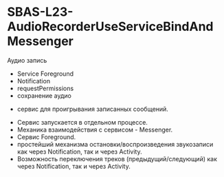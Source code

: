 # SBAS-L23-AudioRecorderUseServiceBindAndMessenger
Аудио запись 
- Service Foreground
- Notification
- requestPermissions
- сохранение аудио
 
+ сервис для проигрывания записанных сообщений. 
 - Сервис запускается в отдельном процессе. 
 - Механика взаимодействия с сервисом - Messenger. 
 - Сервис Foreground. 
 - простейший механизма остановки/воспроизведения звукозаписи как через Notification, так и через Activity. 
 - Возможность переключения треков (предыдущий/следующий) как через Notification, так и через Activity.
